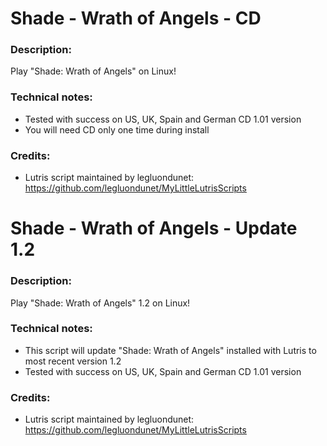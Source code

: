 # Shade - Wrath of Angels - CD
### Description:
Play "Shade: Wrath of Angels" on Linux!
### Technical notes:
- Tested with success on US, UK, Spain and German CD 1.01 version
- You will need CD only one time during install
### Credits:
- Lutris script maintained by legluondunet: https://github.com/legluondunet/MyLittleLutrisScripts

# Shade - Wrath of Angels - Update 1.2
### Description:
Play "Shade: Wrath of Angels" 1.2 on Linux!
### Technical notes:
- This script will update "Shade: Wrath of Angels" installed with Lutris to most recent version 1.2
- Tested with success on US, UK, Spain and German CD 1.01 version
### Credits:
- Lutris script maintained by legluondunet: https://github.com/legluondunet/MyLittleLutrisScripts
